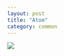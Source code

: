 ```yaml
---
layout: post
title: "Atom"
category: common
---
```

![](https://pics.livejournal.com/quillcraft/pic/0017cwgh)
